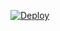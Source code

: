 [![Deploy](https://www.herokucdn.com/deploy/button.svg)](https://heroku.com/deploy?template=https://github.com/sasmithasevidu/Hashzi-X)
